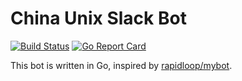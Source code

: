 # China Unix Slack Bot

[![Build Status](https://travis-ci.com/pityonline/china-unix-slack-bot.svg?branch=master)](https://travis-ci.com/pityonline/china-unix-slack-bot)
[![Go Report Card](https://goreportcard.com/badge/github.com/pityonline/china-unix-slack-bot)](https://goreportcard.com/report/github.com/pityonline/china-unix-slack-bot)

This bot is written in Go, inspired by [rapidloop/mybot](https://github.com/rapidloop/mybot).
